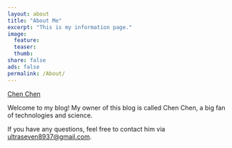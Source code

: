 ```yaml
---
layout: about
title: "About Me"
excerpt: "This is my information page."
image:
  feature:
  teaser:
  thumb:
share: false
ads: false
permalink: /About/
---
```




<script type="text/javascript" src="https://platform.linkedin.com/badges/js/profile.js" async defer></script>

<div class="LI-profile-badge"  data-version="v1" data-size="large" data-locale="en_US" data-type="horizontal" data-theme="light" data-vanity="chen-chen-16565777"><a class="LI-simple-link" href='https://www.linkedin.com/in/chen-chen-16565777?trk=profile-badge'>Chen Chen</a></div>

Welcome to my blog! My owner of this blog is called Chen Chen, a big fan of technologies and science.

If you have any questions, feel free to contact him via <ultraseven8937@gmail.com>.
